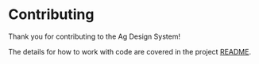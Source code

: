 # Contributing 

Thank you for contributing to the Ag Design System! 

The details for how to work with code are covered in the project [README](./README.md). 
